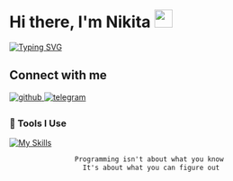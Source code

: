<h1>Hi there, I'm Nikita <img src="https://github.com/blackcater/blackcater/raw/main/images/Hi.gif" height="32"/></h1>

<div>
  <a href="https://git.io/typing-svg"><img src="https://readme-typing-svg.demolab.com?font=Fira+Code&weight=600&duration=5000&pause=5000&center=true&vCenter=true&width=700&height=40&lines=A+passionate+developer+who+loves+building+things+with+code!" alt="Typing SVG" /></a>
</div>

## Connect with me

<div ">
<a href="https://github.com/foreverflyyy/foreverflyyy/" target="_blank">
<img src=https://img.shields.io/badge/github-%2324292e.svg?&style=for-the-badge&logo=github&logoColor=white alt=github style="margin-bottom: 5px;" />
</a>
<a href="https://t.me/foreverflyyy" target="_blank">
<img src=https://img.shields.io/badge/telegram-%2300acee.svg?&style=for-the-badge&logo=telegram&logoColor=white alt=telegram style="margin-bottom: 5px;" />
</a>
</div>

### 🧰 Tools I Use

[![My Skills](https://skillicons.dev/icons?i=js,ts,react,nextjs,tailwind,redux,graphql,webpack,nodejs,nestjs,mongodb,docker)](https://skillicons.dev) 

<div align="center">
  
```diff
Programming isn't about what you know 
It's about what you can figure out
```
  
</div>
